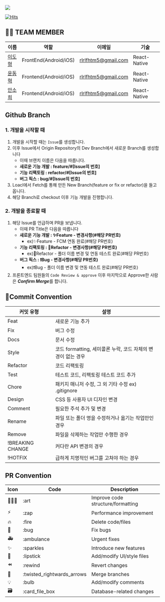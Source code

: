  <div><img src="https://capsule-render.vercel.app/api?type=waving&color=0:00BAFD,100:E473CB&text=POPPIN" /></div>

[![Hits](https://hits.seeyoufarm.com/api/count/incr/badge.svg?url=https%3A%2F%2Fgithub.com%2Fproj-poppin%2Fpoppin-app&count_bg=%2300BAFD&title_bg=%23E473CB&icon=player-dot-me.svg&icon_color=%23FFFFFF&title=%ED%8C%9D%ED%95%80&edge_flat=false)](https://hits.seeyoufarm.com)

## 👋🏻 TEAM MEMBER
 |이름|역할|이메일|기술
 |----|---|---|---|
 |[이도형](https://github.com/puretension)|FrontEnd(Android/iOS)|rlrlfhtm5@gmail.com|React-Native|
 |[윤동혁](https://github.com/hyukyyy)|Frontend(Android/iOS)|rlrlfhtm5@gmail.com|React-Native|
 |[안소희](https://github.com/sohee-an)|Frontend(Android/iOS)|rlrlfhtm5@gmail.com|React-Native|

## Github Branch

### 1. 개발을 시작할 때
1. 개발을 시작할 때는 `Issue`를 생성합니다.
2. 이후 Issue에서 Origin Repository의 Dev Branch에서 새로운 Branch를 생성합니다
    - 이때 브랜치 이름은 다음을 따릅니다.
    - **새로운 기능 개발 : feature/#[Issue의 번호]**
    - **기능 리팩토링 : refactor/#[Issue의 번호]**
    - **버그 픽스 : bug/#[Issue의 번호]**
3. Loacl에서 Fetch를 통해 만든 New Branch(feature or fix or refactor)을 들고옵니다.
4. 해당 Branch로 checkout 이후 기능 개발을 진행합니다.

### 2. 개발을 종료할 때
1. 해당 Issue를 언급하며 PR을 보냅니다.
   - 이때 PR Title은 다음을 따릅니다
   - **새로운 기능 개발 : ✨Feature - 변경사항(#해당 PR번호)**
       - ex)✨Feature - FCM 연동 완료(#해당 PR번호)
   - **기능 리팩토링 : 🎨Refactor - 변경사항(#해당 PR번호)**
       -  ex)🎨Refactor - 폴더 이름 변경 및 연동 테스트 완료(#해당 PR번호)
   -  **버그 픽스 : ❗Bug - 변경사항(#해당 PR번호)**
       -  ex)❗Bug - 폴더 이름 변경 및 연동 테스트 완료(#해당 PR번호)
2. 프론트엔드 팀원들의 `Code Review & approve` 이후 마지막으로 Approve한 사람은 ***Confirm Merge***를 합니다.


## 🎯Commit Convention

| 커밋 유형 | 설명 |
| --- | --- |
| Feat | 새로운 기능 추가 |
| Fix | 버그 수정 |
| Docs | 문서 수정 |
| Style | 코드 formatting, 세미콜론 누락, 코드 자체의 변경이 없는 경우 |
| Refactor | 코드 리팩토링 |
| Test | 테스트 코드, 리팩토링 테스트 코드 추가 |
| Chore | 패키지 매니저 수정, 그 외 기타 수정 ex) .gitignore |
| Design | CSS 등 사용자 UI 디자인 변경 |
| Comment | 필요한 주석 추가 및 변경 |
| Rename | 파일 또는 폴더 명을 수정하거나 옮기는 작업만인 경우 |
| Remove | 파일을 삭제하는 작업만 수행한 경우 |
| !BREAKING CHANGE | 커다란 API 변경의 경우 |
| !HOTFIX | 급하게 치명적인 버그를 고쳐야 하는 경우 |


## PR Convention
| Icon | Code | Description |
| --- | --- | --- |
| 🧑🏻‍🎨 | :art | Improve code structure/formatting |
| ⚡️ | :zap | Performance improvement |
| 🔥 | :fire | Delete code/files |
| 🐛 | :bug | Fix bugs |
| 🚑 | :ambulance | Urgent fixes |
| ✨ | :sparkles | Introduce new features |
| 💄 | :lipstick | Add/modify UI/style files |
| ⏪ | :rewind | Revert changes |
| 🔀 | :twisted_rightwards_arrows | Merge branches |
| 💡 | :bulb | Add/modify comments |
| 🗃 | :card_file_box | Database-related changes |


